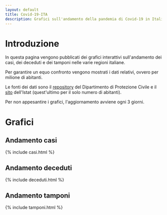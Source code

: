 ```yaml
---
layout: default
title: Covid-19-ITA
description: Grafici sull'andamento della pandemia di Covid-19 in Italia
---
```


# Introduzione

In questa pagina vengono pubblicati dei grafici interattivi sull'andamento dei casi, dei deceduti e dei tamponi nelle varie regioni italiane.

Per garantire un equo confronto vengono mostrati i dati relativi, ovvero per milione di abitanti.

Le fonti dei dati sono il [repository](https://github.com/pcm-dpc/COVID-19) del Dipartimento di Protezione Civile e il [sito](http://dati.istat.it/) dell'Istat (quest'ultimo per il solo numero di abitanti).

Per non appesantire i grafici, l'aggiornamento avviene ogni 3 giorni.

# Grafici

## Andamento casi

{% include casi.html %}

## Andamento deceduti

{% include deceduti.html %}

## Andamento tamponi

{% include tamponi.html %}

